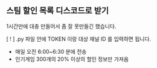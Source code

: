 ## 스팀 할인 목록 디스코드로 받기

1시간만에 대충 만들어서 좀 잘 못만들긴 했습니다.

[ ! ] .py 파일 안에 TOKEN 이랑 대상 채널 ID 를 입력하면 됩니다.

- 매일 오전 6:00~6:30 분에 전송
- 인기게임 300개의 20% 이상의 할인 정보만 가져옴
